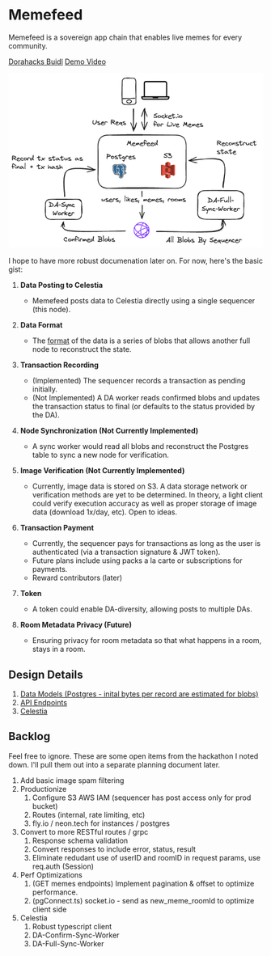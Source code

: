 # Memefeed

Memefeed is a sovereign app chain that enables live memes for every community.

[Dorahacks Buidl](<https://dorahacks.io/buidl/12713>)
[Demo Video](<https://www.youtube.com/watch?v=xcMi5EfuPAo>)

![Architecture Diagram](tech_diagram.png)

I hope to have more robust documenation later on. For now, here's the basic gist:

1. **Data Posting to Celestia**
   - Memefeed posts data to Celestia directly using a single sequencer (this node).

2. **Data Format**
   - The [format](https://github.com/memefeed-labs/memefeed/blob/main/src/resources/celestia.ts#L45-L50) of the data is a series of blobs that allows another full node to reconstruct the state.

3. **Transaction Recording**
   - (Implemented) The sequencer records a transaction as pending initially.
   - (Not Implemented) A DA worker reads confirmed blobs and updates the transaction status to final (or defaults to the status provided by the DA).

4. **Node Synchronization (Not Currently Implemented)**
   - A sync worker would read all blobs and reconstruct the Postgres table to sync a new node for verification.

5. **Image Verification (Not Currently Implemented)**
   - Currently, image data is stored on S3. A data storage network or verification methods are yet to be determined. In theory, a light client could verify execution accuracy as well as proper storage of image data (download 1x/day, etc). Open to ideas.

6. **Transaction Payment**
   - Currently, the sequencer pays for transactions as long as the user is authenticated (via a transaction signature & JWT token).
   - Future plans include using packs a la carte or subscriptions for payments.
   - Reward contributors (later)

7. **Token**
   - A token could enable DA-diversity, allowing posts to multiple DAs.

8. **Room Metadata Privacy (Future)**
   - Ensuring privacy for room metadata so that what happens in a room, stays in a room.

## Design Details

1. [Data Models (Postgres - inital bytes per record are estimated for blobs)](https://github.com/memefeed-labs/memefeed/blob/main/src/resources/memes-pg.ts)
2. [API Endpoints](https://github.com/memefeed-labs/memefeed/blob/main/src/app.ts)
3. [Celestia](https://github.com/memefeed-labs/memefeed/blob/main/src/resources/pg.ts#L38)

## Backlog

Feel free to ignore. These are some open items from the hackathon I noted down. I'll pull them out into a separate planning document later.

1. Add basic image spam filtering
2. Productionize
   1. Configure S3 AWS IAM (sequencer has post access only for prod bucket)
   2. Routes (internal, rate limiting, etc)
   3. fly.io / neon.tech for instances / postgres
3. Convert to more RESTful routes / grpc
   1. Response schema validation
   2. Convert responses to include error, status, result
   3. Eliminate redudant use of userID and roomID in request params, use req.auth (Session)
4. Perf Optimizations
   1. (GET memes endpoints) Implement pagination & offset to optimize performance.
   2. (pgConnect.ts) socket.io - send as new_meme_roomId to optimize client side
5. Celestia
   1. Robust typescript client
   2. DA-Confirm-Sync-Worker
   3. DA-Full-Sync-Worker
